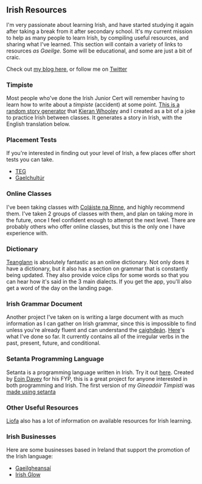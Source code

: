 ## Irish Resources

I'm very passionate about learning Irish, and have started studying it again after taking a break from it after secondary school. It's my current mission to help as many people to learn Irish, by compiling useful resources, and sharing what I've learned. This section will contain a variety of links to resources _as Gaeilge_. Some will be educational, and some are just a bit of craic.

Check out [my blog here](https://gramadachlelorna.wixsite.com/gaeilgebriste), or follow me on [Twitter](https://twitter.com/gaeilge_briste?lang=en)


### Timpiste

Most people who've done the Irish Junior Cert will remember having to learn how to write about a _timpiste_ (accident) at some point. [This is a random story generator](https://lornitar.github.io/gaeilge/) that [Kieran Whooley](https://github.com/kieranwhooley) and I created as a bit of a joke to practice Irish between classes. It generates a story in Irish, with the English translation below.

### Placement Tests

If you're interested in finding out your level of Irish, a few places offer short tests you can take.
- [TEG](http://secure.teg.ie/quiz/)
- [Gaelchultúr](https://www.gaelchultur.com/en/assessment.aspx)

### Online Classes

I've been taking classes with [Coláiste na Rinne](https://www.anrinn.com/adult-courses/), and highly recommend them. I've taken 2 groups of classes with them, and plan on taking more in the future, once I feel confident enough to attempt the next level. There are probably others who offer online classes, but this is the only one I have experience with.

### Dictionary

[Teanglann](https://www.teanglann.ie/en/) is absolutely fantastic as an online dictionary. Not only does it have a dictionary, but it also has a section on grammar that is constantly being updated. They also provide voice clips for some words so that you can hear how it's said in the 3 main dialects. If you get the app, you'll also get a word of the day on the landing page.

### Irish Grammar Document

Another project I've taken on is writing a large document with as much information as I can gather on Irish grammar, since this is impossible to find unless you're already fluent and can understand the [caighdeán](https://www.oireachtas.ie/en/publications/?q=An%20Caighde%C3%A1n%20Oifigi%C3%BAil). [Here](https://lornitar.github.io/gramadach/)'s what I've done so far. It currently contains all of the irregular verbs in the past, present, future, and conditional.

### Setanta Programming Language

Setanta is a programming language written in Irish. Try it out [here](https://try-setanta.ie/). Created by [Eoin Davey](https://github.com/EoinDavey/Setanta) for his FYP, this is a great project for anyone interested in both programming and Irish. The first version of my _Gineadóir Timpistí_ was [made using setanta](https://github.com/LornitaR/timpiste)

### Other Useful Resources
[Liofa](https://www.liofa.eu/learning-irish/useful-links) also has a lot of information on available resources for Irish learning.

### Irish Businesses

Here are some businesses based in Ireland that support the promotion of the Irish language:
- [Gaeilgheansaí](https://gaeilgheansai.com/pages/ar-sceal-our-story)
- [Irish Glow](https://www.irishglow.com/)
